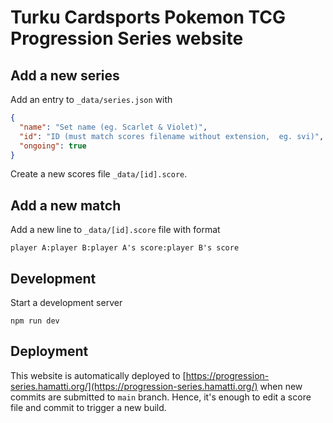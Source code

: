 # Turku Cardsports Pokemon TCG Progression Series website

## Add a new series

Add an entry to `_data/series.json` with

```json
{
  "name": "Set name (eg. Scarlet & Violet)",
  "id": "ID (must match scores filename without extension,  eg. svi)",
  "ongoing": true
}
```

Create a new scores file `_data/[id].score`.

## Add a new match

Add a new line to `_data/[id].score` file with format

```plain
player A:player B:player A's score:player B's score
```

## Development

Start a development server

```shell
npm run dev
```

## Deployment

This website is automatically deployed to [https://progression-series.hamatti.org/](https://progression-series.hamatti.org/) when new commits are submitted to `main` branch. Hence, it's enough to edit a score file and commit to trigger a new build.
